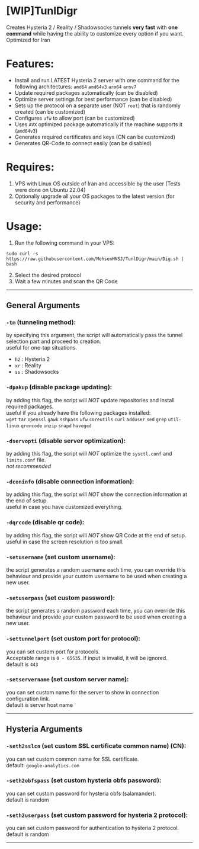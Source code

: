 # [WIP]TunlDigr  
Creates Hysteria 2 / Reality / Shadowsocks tunnels **very fast** with **one command** while having the ability to customize every option if you want.  
Optimized for Iran

# Features:  
- Install and run LATEST Hysteria 2 server with one command for the following architectures: `amd64` `amd64v3` `arm64` `armv7`
- Update required packages automatically (can be disabled)
- Optimize server settings for best performance (can be disabled)
- Sets up the protocol on a separate user (NOT `root`) that is randomly created (can be customized)
- Configures `ufw` to allow port (can be customized)
- Uses `AVX` optimized package automatically if the machine supports it (`amd64v3`)
- Generates required certificates and keys (CN can be customized)
- Generates QR-Code to connect easily (can be disabled)  

# Requires:  
1. VPS with Linux OS outside of Iran and accessible by the user (Tests were done on Ubuntu 22.04)
2. Optionally upgrade all your OS packages to the latest version (for security and performance)  

# Usage:
1. Run the following command in your VPS:  

```
sudo curl -s https://raw.githubusercontent.com/MohsenHNSJ/TunlDigr/main/Dig.sh | bash
```

2. Select the desired protocol
3. Wait a few minutes and scan the QR Code  

---
 
## General Arguments
### `-tm` (tunneling method):  
by specifying this argument, the script will automatically pass the tunnel selection part and proceed to creation.  
useful for one-tap situations.  
- `h2` : Hysteria 2
- `xr` : Reality
- `ss` : Shadowsocks

### `-dpakup` (disable package updating):
by adding this flag, the script will *NOT* update repositories and install required packages.  
useful if you already have the following packages installed:  
`wget` `tar` `openssl` `gawk` `sshpass` `ufw` `coreutils` `curl` `adduser` `sed` `grep` `util-linux` `qrencode` `unzip` `snapd` `haveged`  

### `-dservopti` (disable server optimization):
by adding this flag, the script will *NOT* optimize the `sysctl.conf` and `limits.conf` file.  
_not recommended_   

### `-dconinfo` (disable connection information):  
by adding this flag, the script will *NOT* show the connection information at the end of setup.  
useful in case you have customized everything.  

### `-dqrcode` (disable qr code):
by adding this flag, the script will *NOT* show QR Code at the end of setup.  
useful in case the screen resolution is too small.  

### `-setusername` (set custom username):
the script generates a random username each time, you can override this behaviour and provide your custom username to be used when creating a new user.  

### `-setuserpass` (set custom password):
the script generates a random password each time, you can override this behaviour and provide your custom password to be used when creating a new user.  

### `-settunnelport` (set custom port for protocol):  
you can set custom port for protocols.  
Acceptable range is `0 - 65535`. if input is invalid, it will be ignored.  
default is `443`  

### `-setservername` (set custom server name):
you can set custom name for the server to show in connection configuration link.  
default is server host name

---

## Hysteria Arguments
### `-seth2sslcn` (set custom SSL certificate common name) (CN):  
you can set custom common name for SSL certificate.  
default: `google-analytics.com`  

### `-seth2obfspass` (set custom hysteria obfs password):
you can set custom password for hysteria obfs (salamander).  
default is random  

### `-seth2userpass` (set custom password for hysteria 2 protocol):  
you can set custom password for authentication to hysteria 2 protocol.  
default is random  
 

---

